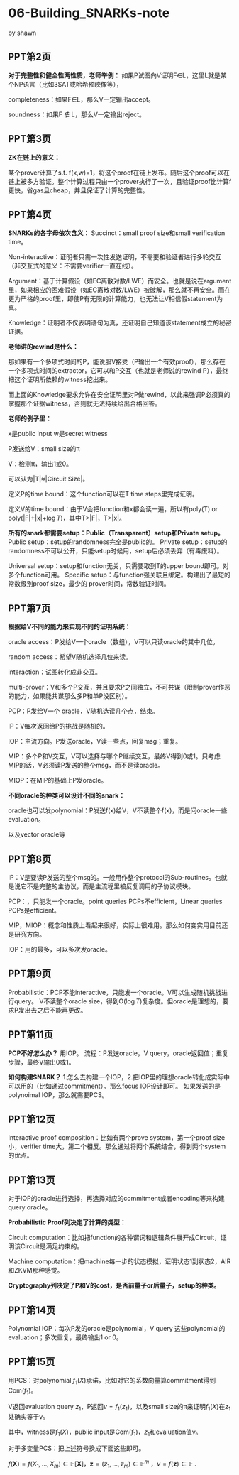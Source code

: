 # 06-Building_SNARKs-note

by shawn

## PPT第2页

**对于完整性和健全性两性质，老师举例：**
如果P试图向V证明F∈L，这里L就是某个NP语言（比如3SAT或哈希预映像等），

completeness：如果F∈L，那么V一定输出accept。

soundness：如果F $\notin$ L，那么V一定输出reject。


## PPT第3页

**ZK在链上的意义：**

某个prover计算了s.t. f(x,w)=1，将这个proof在链上发布。随后这个proof可以在链上被多方验证。整个计算过程只由一个prover执行了一次，且验证proof比计算f更快，省gas且cheap，并且保证了计算的完整性。


## PPT第4页

**SNARKs的各字母依次含义：**
Succinct：small proof size和small verification time。

Non-interactive：证明者只需一次性发送证明，不需要和验证者进行多轮交互（非交互式的意义：不需要verifier一直在线）。

Argument：基于计算假设（如EC离散对数/LWE）而安全。也就是说在argument里，如果相应的困难假设（如EC离散对数/LWE）被破解，那么就不再安全。而在更为严格的proof里，即使P有无限的计算能力，也无法让V相信假statement为真。

Knowledge：证明者不仅表明语句为真，还证明自己知道该statement成立的秘密证据。

**老师讲的rewind是什么：**

那如果有一个多项式时间的P，能说服V接受（P输出一个有效proof），那么存在一个多项式时间的extractor，它可以和P交互（也就是老师说的rewind P），最终把这个证明所依赖的witness挖出来。

而上面的Knowledge要求允许在安全证明里对P做rewind，以此来强调P必须真的掌握那个证据witness，否则就无法持续给出合格回答。

**老师的例子里：**

x是public input
w是secret witness

P发送给V：small size的π

V：检测π，输出1或0。

可以认为|T|≈|Circuit Size|。

定义P的time bound：这个function可以在T time steps里完成证明。

定义V的time bound：由于V会把function和x都会读一遍，所以有poly(T) or poly(|F|+|x|+$\log T$)，其中T>|F|，T>|x|。

**所有的snark都需要setup：Public（Transparent）setup和Private setup。**
Public setup：setup的randomness完全是public的。
Private setup：setup的randomness不可以公开，只能setup时候用，setup后必须丢弃（有毒废料）。

Universal setup：setup和function无关，只需要取到T的upper bound即可。对多个function可用。
Specific setup：与function强关联且绑定。构建出了最短的常数级别proof size，最少的 prover时间，常数验证时间。


## PPT第7页

**根据给V不同的能力来实现不同的证明系统：**

oracle access：P发给V一个oracle（数组），V可以只读oracle的其中几位。

random access：希望V随机选择几位来读。

interaction：试图转化成非交互。

multi-prover：V和多个P交互，并且要求P之间独立，不可共谋（限制prover作恶的能力，如果能共谋那么多P和单P没区别）。

PCP：P发给V一个 oracle，V随机选读几个点，结束。

IP：V每次返回给P的挑战是随机的。

IOP：主流方向。P发送oracle，V读一些点，回复msg；重复。

MIP：多个P和V交互，V可以选择与哪个P继续交互，最终V得到0或1。只考虑MIP的话，V必须读P发送的整个msg，而不是读oracle。

MIOP：在MIP的基础上P发oracle。

**不同oracle的种类可以设计不同的snark：**

oracle也可以发polynomial：P发送f(x)给V，V不读整个f(x)，而是问oracle一些evaluation。

以及vector oracle等


## PPT第8页

IP：V是要读P发送的整个msg的。一般用作整个protocol的Sub-routines。也就是说它不是完整的主协议，而是主流程里被反复调用的子协议模块。

PCP：，只能发一个oracle。point queries PCPs不efficient，Linear queries PCPs是efficient。

MIP，MIOP：概念和性质上看起来很好，实际上很难用。那么如何变实用目前还是研究方向。

IOP：用的最多，可以多次发oracle。


## PPT第9页

Probabilistic：PCP不能interactive，只能发一个oracle。V可以生成随机挑战进行query。
V不读整个oracle size，得到O($\log T$)复杂度。但oracle是理想的，要求P发出去之后不能再更改。


## PPT第11页

**PCP不好怎么办？** 用IOP。
流程：P发送oracle，V query，oracle返回值；重复步骤，最终V输出0或1。

**如何构建SNARK？** 1.怎么去构建一个IOP，2.把IOP里的理想oracle转化成实际中可以用的（比如通过commitment）。那么focus IOP设计即可。
如果发送的是polynoimal IOP，那么就需要PCS。


## PPT第12页

Interactive proof composition：比如有两个prove system，第一个proof size小，verifier time大，第二个相反。那么通过将两个系统结合，得到两个system的优点。


## PPT第13页

对于IOP的oracle进行选择，再选择对应的commitment或者encoding等来构建query oracle。

**Probabilistic Proof列决定了计算的类型：**

Circuit computation：比如把function的各种谓词和逻辑条件展开成Circuit，证明该Circuit是满足约束的。

Machine computation：把machine每一步的状态模拟，证明状态1到状态2，AIR和ZKVM那种感觉。

**Cryptography列决定了P和V的cost，是否前量子or后量子，setup的种类。**


## PPT第14页

Polynomial IOP：每次P发的oracle是polynomial，V query 这些polynomial的evaluation；多次重复，最终输出1 or 0。


## PPT第15页

用PCS：对polynomial $f_1(X)$承诺，比如对它的系数向量算commitment得到$\mathsf{Com}(f_1)$。

V返回evaluation query $z_1$，P返回$v=f_1(z_1)$，以及small size的π来证明$f_1(X)$在$z_1$处确实等于v。

其中，witness是$f_1(X)$，public input是$\mathsf{Com}(f_1)$，$z_1$和evaluation值v。 

对于多变量PCS：把上述符号换成下面这些即可。

$f(\mathbf X)=f(X_1,\dots ,X_m)\in\mathbb F[\mathbf X]$，$\mathbf z=(z_1,\dots ,z_m)\in\mathbb F^m$ ，$v=f(\mathbf z)\in\mathbb F$ .